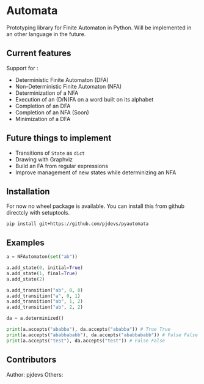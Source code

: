 # Automata

Prototyping library for Finite Automaton in Python. Will be implemented in an other language in the future.

## Current features

Support for :

- Deterministic Finite Automaton (DFA)
- Non-Deterministic Finite Automaton (NFA)
- Determinization of a NFA
- Execution of an (D/N)FA on a word built on its alphabet
- Completion of an DFA
- Completion of an NFA (Soon)
- Minimization of a DFA

## Future things to implement

- Transitions of `State` as `dict`
- Drawing with Graphviz
- Build an FA from regular expressions
- Improve management of new states while determinizing an NFA

## Installation

For now no wheel package is available.
You can install this from github directcly with setuptools.

```
pip install git+https://github.com/pjdevs/pyautomata
```

## Examples

```python
a = NFAutomaton(set("ab"))

a.add_state(0, initial=True)
a.add_state(1, final=True)
a.add_state(2)

a.add_transition("ab", 0, 0)
a.add_transition("a", 0, 1)
a.add_transition("ab", 1, 2)
a.add_transition("ab", 2, 2)

da = a.determinized()

print(a.accepts("ababba"), da.accepts("ababba")) # True True
print(a.accepts("ababbababb"), da.accepts("ababbababb")) # False False
print(a.accepts("test"), da.accepts("test")) # False False
```

## Contributors

Author: pjdevs
Others: 